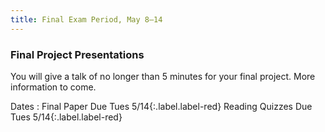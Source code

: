 ```yaml
---
title: Final Exam Period, May 8–14
---
```


### Final Project Presentations

You will give a talk of no longer than 5 minutes for your final project. More information to come.

Dates
: <span>Final Paper Due Tues 5/14</span>{:.label.label-red} <span>Reading Quizzes Due Tues 5/14</span>{:.label.label-red}